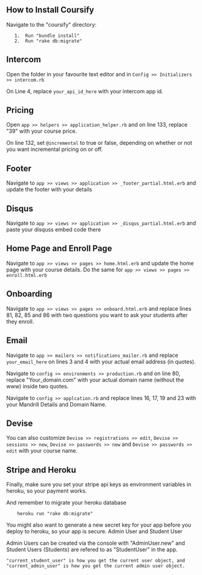 ## How to Install Coursify

Navigate to the "coursify" directory:

       1.  Run "bundle install"
       2.  Run "rake db:migrate"


## Intercom

Open the folder in your favourite text editor and in ```Config >> Initializers >> intercom.rb```

On Line 4, replace ```your_api_id_here``` with your intercom app id.

## Pricing

Open ```app >> helpers >> application_helper.rb``` and on line 133, replace "39" with your course price.

On line 132, set ```@incremental``` to true or false, depending on whether or not you want incremental pricing on or off.

## Footer

Navigate to ```app >> views >> application >> _footer_partial.html.erb``` and update the footer with your details

## Disqus

Navigate to ```app >> views >> application >> _disqus_partial.html.erb``` and paste your disquss embed code there

## Home Page and Enroll Page

Navigate to ```app >> views >> pages >> home.html.erb``` and update the home page with your course details. Do the same for ```app >> views >> pages >> enroll.html.erb```

## Onboarding

Navigate to ```app >> views >> pages >> onboard.html.erb``` and replace lines 81, 82, 85 and 86 with two questions you want to ask your students after they enroll.

## Email

Navigate to ```app >> mailers >> notifications_mailer.rb``` and replace ```your_email_here``` on lines 3 and 4 with your actual email address (in quotes).

Navigate to ```config >> environments >> production.rb``` and on line 80, replace "Your_domain.com" with your actual domain name (without the www) inside two quotes.

Navigate to ```config >> applcation.rb``` and replace lines 16, 17, 19 and 23 with your Mandrill Details and Domain Name.

## Devise

You can also customize ```Devise >> registrations >> edit```, ```Devise >> sessions >> new```, ```Devise >> passwords >> new``` and ```Devise >> passwords >> edit``` with your course name.

## Stripe and Heroku

Finally, make sure you set your stripe api keys as environment variables in heroku, so your payment works.

And remember to migrate your heroku database

        heroku run "rake db:migrate"


You might also want to generate a new secret key for your app before you deploy to heroku, so your app is secure.
Admin User and Student User

Admin Users can be created via the console with "AdminUser.new" and Student Users (Students) are refered to as "StudentUser" in the app.

	"current_student_user" is how you get the current user object, and 		"current_admin_user" is how you get the current admin user object.

